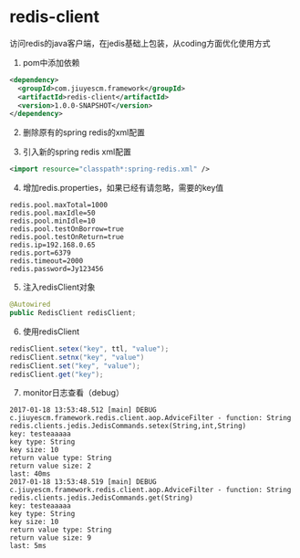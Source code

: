 # redis-client
访问redis的java客户端，在jedis基础上包装，从coding方面优化使用方式 

1. pom中添加依赖
``` xml
<dependency>
  <groupId>com.jiuyescm.framework</groupId>
  <artifactId>redis-client</artifactId>
  <version>1.0.0-SNAPSHOT</version>
</dependency>
```

2. 删除原有的spring redis的xml配置

3. 引入新的spring redis xml配置
``` xml
<import resource="classpath*:spring-redis.xml" />
```

4. 增加redis.properties，如果已经有请忽略，需要的key值
```
redis.pool.maxTotal=1000
redis.pool.maxIdle=50
redis.pool.minIdle=10
redis.pool.testOnBorrow=true
redis.pool.testOnReturn=true
redis.ip=192.168.0.65
redis.port=6379
redis.timeout=2000
redis.password=Jy123456
```

5. 注入redisClient对象
``` java
@Autowired
public RedisClient redisClient;
```

6. 使用redisClient
``` java
redisClient.setex("key", ttl, "value");
redisClient.setnx("key", "value")
redisClient.set("key", "value");
redisClient.get("key");
```

7. monitor日志查看（debug）
```
2017-01-18 13:53:48.512 [main] DEBUG c.jiuyescm.framework.redis.client.aop.AdviceFilter - function: String redis.clients.jedis.JedisCommands.setex(String,int,String)
key: testeaaaaa
key type: String
key size: 10
return value type: String
return value size: 2
last: 40ms
2017-01-18 13:53:48.519 [main] DEBUG c.jiuyescm.framework.redis.client.aop.AdviceFilter - function: String redis.clients.jedis.JedisCommands.get(String)
key: testeaaaaa
key type: String
key size: 10
return value type: String
return value size: 9
last: 5ms
```